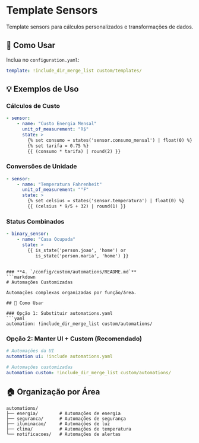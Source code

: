 # Template Sensors

Template sensors para cálculos personalizados e transformações de dados.

## 📖 Como Usar

Inclua no `configuration.yaml`:
```yaml
template: !include_dir_merge_list custom/templates/
```

## 💡 Exemplos de Uso

### Cálculos de Custo
```yaml
- sensor:
    - name: "Custo Energia Mensal"
      unit_of_measurement: "R$"
      state: >
        {% set consumo = states('sensor.consumo_mensal') | float(0) %}
        {% set tarifa = 0.75 %}
        {{ (consumo * tarifa) | round(2) }}
```

### Conversões de Unidade
```yaml
- sensor:
    - name: "Temperatura Fahrenheit"
      unit_of_measurement: "°F"
      state: >
        {% set celsius = states('sensor.temperatura') | float(0) %}
        {{ (celsius * 9/5 + 32) | round(1) }}
```

### Status Combinados
```yaml
- binary_sensor:
    - name: "Casa Ocupada"
      state: >
        {{ is_state('person.joao', 'home') or 
           is_state('person.maria', 'home') }}
```
```

### **4. `/config/custom/automations/README.md`**
```markdown
# Automações Customizadas

Automações complexas organizadas por função/área.

## 📖 Como Usar

### Opção 1: Substituir automations.yaml
```yaml
automation: !include_dir_merge_list custom/automations/
```

### Opção 2: Manter UI + Custom (Recomendado)
```yaml
# Automações da UI
automation ui: !include automations.yaml

# Automações customizadas
automation custom: !include_dir_merge_list custom/automations/
```

## 🏠 Organização por Área

```
automations/
├── energia/        # Automações de energia
├── seguranca/      # Automações de segurança  
├── iluminacao/     # Automações de luz
├── clima/          # Automações de temperatura
└── notificacoes/   # Automações de alertas